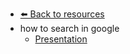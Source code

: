 - [⬅️ Back to resources](../README.md)
- how to search in google
  - [Presentation](./Presentation.md "Presentation")
